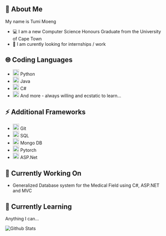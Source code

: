 ## 🔮 About Me
My name is Tumi Moeng
- 💻 I am a new Computer Science Honours Graduate from the University of Cape Town
- 🔧 I am curently looking for internships / work

## 🌐 Coding Languages
- <img src=https://img.icons8.com/dusk/2x/python.png width="20" height="20"> Python
- <img src=https://img.icons8.com/dusk/2x/java-coffee-cup-logo.png width="20" height="20"> Java
- <img src=https://img.icons8.com/color/2x/c-sharp-logo.png width="20" height="20"> C#
- <img src=https://img.icons8.com/dusk/2x/learn-more.png width="20" height="20"> And more - always willing and ecstatic to learn...

## ⚡ Additional Frameworks
- <img src=https://img.icons8.com/ios-filled/2x/git.png width="20" height="20"> Git
- <img src=https://img.icons8.com/plasticine/2x/add-database.png width="20" height="20"> SQL
- <img src=https://img.icons8.com/plasticine/2x/add-database.png width="20" height="20"> Mongo DB
- <img src=https://img.icons8.com/cotton/2x/torch.png width="20" height="20"> Pytorch
- <img src=https://img.icons8.com/dotty/2x/asp.png width="20" height="20"> ASP.Net

## 🔭 Currently Working On
- Generalized Database system for the Medical Field using C#, ASP.NET and MVC

## 🌱 Currently Learning
Anything I can...

![Github Stats](https://github-readme-stats.vercel.app/api?username=DarkPr0digy&count_private=true&show_icons=true&include_all_commits=true&hide=issues&theme=graywhite)
<!--
**DarkPr0digy/DarkPr0digy** is a ✨ _special_ ✨ repository because its `README.md` (this file) appears on your GitHub profile.

Here are some ideas to get you started:

- 🔭 I’m currently working on ...
- 🌱 I’m currently learning ...
- 👯 I’m looking to collaborate on ...
- 🤔 I’m looking for help with ...
- 💬 Ask me about ...
- 📫 How to reach me: ...
- 😄 Pronouns: ...
- ⚡ Fun fact: ...
-->

